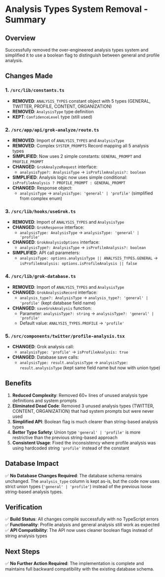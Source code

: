 # Analysis Types System Removal - Summary

## Overview
Successfully removed the over-engineered analysis types system and simplified it to use a boolean flag to distinguish between general and profile analysis.

## Changes Made

### 1. `/src/lib/constants.ts`
- **REMOVED**: `ANALYSIS_TYPES` constant object with 5 types (GENERAL, TWITTER, PROFILE, CONTENT, ORGANIZATION)
- **REMOVED**: `AnalysisType` type definition
- **KEPT**: `ConfidenceLevel` type (still used)

### 2. `/src/app/api/grok-analyze/route.ts`
- **REMOVED**: Import of `ANALYSIS_TYPES` and `AnalysisType`
- **REMOVED**: Complex `SYSTEM_PROMPTS` Record mapping all 5 analysis types
- **SIMPLIFIED**: Now uses 2 simple constants: `GENERAL_PROMPT` and `PROFILE_PROMPT`
- **CHANGED**: `GrokAnalyzeRequest` interface:
  - `analysisType?: AnalysisType` → `isProfileAnalysis?: boolean`
- **SIMPLIFIED**: Analysis logic now uses simple conditional: `isProfileAnalysis ? PROFILE_PROMPT : GENERAL_PROMPT`
- **CHANGED**: Response object:
  - `analysisType` → `analysisType: 'general' | 'profile'` (simplified from complex enum)

### 3. `/src/lib/hooks/useGrok.ts`
- **REMOVED**: Import of `ANALYSIS_TYPES` and `AnalysisType`
- **CHANGED**: `GrokResponse` interface:
  - `analysisType: AnalysisType` → `analysisType: 'general' | 'profile'`
- **CHANGED**: `GrokAnalysisOptions` interface:
  - `analysisType?: AnalysisType` → `isProfileAnalysis?: boolean`
- **SIMPLIFIED**: API call parameters:
  - `analysisType: options.analysisType || ANALYSIS_TYPES.GENERAL` → `isProfileAnalysis: options.isProfileAnalysis || false`

### 4. `/src/lib/grok-database.ts`
- **REMOVED**: Import of `ANALYSIS_TYPES` and `AnalysisType`
- **CHANGED**: `GrokAnalysisRecord` interface:
  - `analysis_type?: AnalysisType` → `analysis_type?: 'general' | 'profile'` (kept database field name)
- **CHANGED**: `saveGrokAnalysis` function:
  - Parameter: `analysisType?: string` → `analysisType?: 'general' | 'profile'`
  - Default value: `ANALYSIS_TYPES.PROFILE` → `'profile'`

### 5. `/src/components/twitter/profile-analysis.tsx`
- **CHANGED**: Grok analysis call:
  - `analysisType: 'profile'` → `isProfileAnalysis: true`
- **CHANGED**: Database save calls:
  - `analysisType: result.analysisType` → `analysisType: result.analysisType` (kept same field name but now with union type)

## Benefits

1. **Reduced Complexity**: Removed 60+ lines of unused analysis type definitions and system prompts
2. **Eliminated Dead Code**: Removed 3 unused analysis types (TWITTER, CONTENT, ORGANIZATION) that had system prompts but were never used
3. **Simplified API**: Boolean flag is much clearer than string-based analysis types
4. **Better Type Safety**: Union type `'general' | 'profile'` is more restrictive than the previous string-based approach
5. **Consistent Usage**: Fixed the inconsistency where profile analysis was using hardcoded string `'profile'` instead of the constant

## Database Impact

✅ **No Database Changes Required**: The database schema remains unchanged. The `analysis_type` column is kept as-is, but the code now uses strict union types (`'general' | 'profile'`) instead of the previous loose string-based analysis types.

## Verification

✅ **Build Status**: All changes compile successfully with no TypeScript errors
✅ **Functionality**: Profile analysis and general analysis still work as expected
✅ **API Compatibility**: The API now uses cleaner boolean flags instead of string analysis types

## Next Steps

✅ **No Further Action Required**: The implementation is complete and maintains full backward compatibility with the existing database schema.
